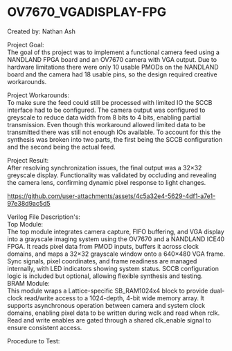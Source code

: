 # OV7670_VGADISPLAY-FPG
Created by: Nathan Ash

Project Goal:<br/>
The goal of ths project was to implement a functional camera feed using a NANDLAND FPGA board and an OV7670 camera with VGA output. Due to hardware limitations there were only 10 usable PMODs on the NANDLAND board and the camera had 18 usable pins, so the design required creative workarounds.

Project Workarounds:<br/>
To make sure the feed could still be processed with limited IO the SCCB interface had to be configured. The camera output was configured to greyscale to reduce data width from 8 bits to 4 bits, enabling partial transmission. Even though this workaround allowed limited data to be transmitted there was still not enough IOs available. To account for this the synthesis was broken into two parts, the first being the SCCB configuration and the second being the actual feed.

Project Result:<br/>
After resolving synchronization issues, the final output was a 32×32 greyscale display. Functionality was validated by occluding and revealing the camera lens, confirming dynamic pixel response to light changes.


https://github.com/user-attachments/assets/4c5a32e4-5629-4df1-a7e1-97e38d9ac5d5

Verilog File Description's:<br/>
Top Module:<br/>
The top module integrates camera capture, FIFO buffering, and VGA display into a grayscale imaging system using the OV7670 and a NANDLAND ICE40 FPGA. It reads pixel data from PMOD inputs, buffers it across clock domains, and maps a 32×32 grayscale window onto a 640×480 VGA frame. Sync signals, pixel coordinates, and frame readiness are managed internally, with LED indicators showing system status. SCCB configuration logic is included but optional, allowing flexible synthesis and testing.<br/>
BRAM Module:<br/>
 This module wraps a Lattice-specific SB_RAM1024x4 block to provide dual-clock read/write access to a 1024-depth, 4-bit wide memory array. It supports asynchronous operation between camera and system clock domains, enabling pixel data to be written during wclk and read when rclk. Read and write enables are gated through a shared clk_enable signal to ensure consistent access. 



Procedure to Test:



